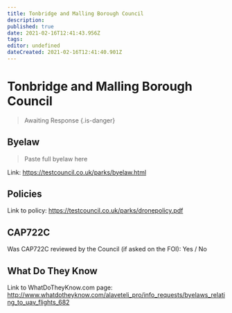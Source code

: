 ```yaml
---
title: Tonbridge and Malling Borough Council
description: 
published: true
date: 2021-02-16T12:41:43.956Z
tags: 
editor: undefined
dateCreated: 2021-02-16T12:41:40.901Z
---
```


# Tonbridge and Malling Borough Council
>  Awaiting Response
> {.is-danger}

## Byelaw
> Paste full byelaw here

Link:
https://testcouncil.co.uk/parks/byelaw.html

## Policies
Link to policy:
https://testcouncil.co.uk/parks/dronepolicy.pdf

## CAP722C

Was CAP722C reviewed by the Council (if asked on the FOI): Yes / No

## What Do They Know

Link to WhatDoTheyKnow.com page:
http://www.whatdotheyknow.com/alaveteli_pro/info_requests/byelaws_relating_to_uav_flights_682

